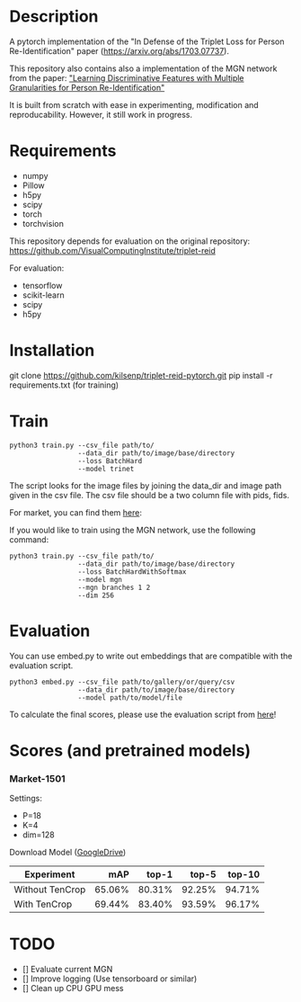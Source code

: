 # Description
A pytorch implementation of the "In Defense of the Triplet Loss for Person Re-Identification" paper (https://arxiv.org/abs/1703.07737).

This repository also contains also a implementation of the MGN network from the paper: 
["Learning Discriminative Features with Multiple Granularities for Person Re-Identification"](https://arxiv.org/abs/1804.01438)

It is built from scratch with ease in experimenting, modification and reproducability.
However, it still work in progress.

# Requirements

- numpy
- Pillow
- h5py
- scipy
- torch
- torchvision

This repository depends for evaluation on the original repository:
https://github.com/VisualComputingInstitute/triplet-reid

For evaluation:
- tensorflow
- scikit-learn
- scipy
- h5py

# Installation
git clone https://github.com/kilsenp/triplet-reid-pytorch.git
pip install -r requirements.txt (for training)

# Train
```
python3 train.py --csv_file path/to/ 
                 --data_dir path/to/image/base/directory 
                 --loss BatchHard
                 --model trinet
```
The script looks for the image files by joining the data_dir and image path given in the csv file.
The csv file should be a two column file with pids, fids.

For market, you can find them [here](https://github.com/VisualComputingInstitute/triplet-reid/tree/master/data):


If you would like to train using the MGN network, use the following command:
```
python3 train.py --csv_file path/to/ 
                 --data_dir path/to/image/base/directory 
                 --loss BatchHardWithSoftmax
                 --model mgn
                 --mgn branches 1 2
                 --dim 256
```


# Evaluation

You can use embed.py to write out embeddings that are compatible with the 
evaluation script.

```
python3 embed.py --csv_file path/to/gallery/or/query/csv
                 --data_dir path/to/image/base/directory
                 --model path/to/model/file
```                 
To calculate the final scores, please use the evaluation script from 
[here](https://github.com/VisualComputingInstitute/triplet-reid#evaluating-embeddings)!

# Scores (and pretrained models)              
### Market-1501

Settings: 
- P=18 
- K=4
- dim=128

Download Model ([GoogleDrive](https://drive.google.com/open?id=1eNJuLxRz3dJ0MkVjoLP6vshxZUn_NLn0))

|Experiment| mAP | top-1 | top-5| top-10|
|---|---:|---:|---:|---:|
| Without TenCrop| 65.06% | 80.31% | 92.25% | 94.71% |
| With TenCrop |  69.44% | 83.40% | 93.59% | 96.17% |


# TODO
- [] Evaluate current MGN
- [] Improve logging (Use tensorboard or similar)
- [] Clean up CPU GPU mess






    
